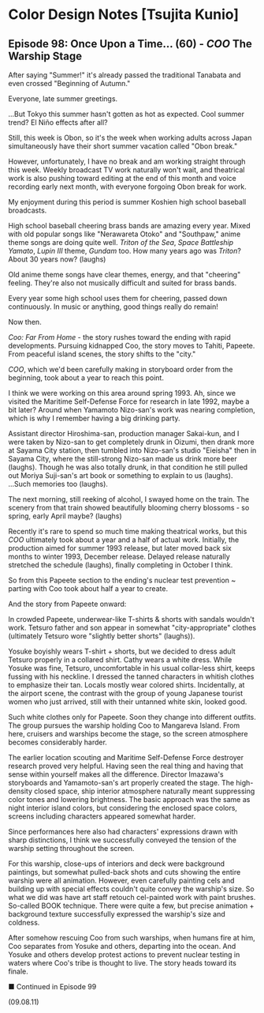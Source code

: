 # Color Design Notes [Tsujita Kunio]

## Episode 98: Once Upon a Time... (60) - *COO* The Warship Stage

After saying "Summer!" it's already passed the traditional Tanabata and even crossed "Beginning of Autumn."

Everyone, late summer greetings.

...But Tokyo this summer hasn't gotten as hot as expected. Cool summer trend? El Niño effects after all?

Still, this week is Obon, so it's the week when working adults across Japan simultaneously have their short summer vacation called "Obon break."

However, unfortunately, I have no break and am working straight through this week. Weekly broadcast TV work naturally won't wait, and theatrical work is also pushing toward editing at the end of this month and voice recording early next month, with everyone forgoing Obon break for work.

My enjoyment during this period is summer Koshien high school baseball broadcasts.

High school baseball cheering brass bands are amazing every year. Mixed with old popular songs like "Nerawareta Otoko" and "Southpaw," anime theme songs are doing quite well. *Triton of the Sea*, *Space Battleship Yamato*, *Lupin III* theme, *Gundam* too. How many years ago was *Triton*? About 30 years now? (laughs)

Old anime theme songs have clear themes, energy, and that "cheering" feeling. They're also not musically difficult and suited for brass bands.

Every year some high school uses them for cheering, passed down continuously. In music or anything, good things really do remain!

Now then.

*Coo: Far From Home* - the story rushes toward the ending with rapid developments. Pursuing kidnapped Coo, the story moves to Tahiti, Papeete. From peaceful island scenes, the story shifts to the "city."

*COO*, which we'd been carefully making in storyboard order from the beginning, took about a year to reach this point.

I think we were working on this area around spring 1993. Ah, since we visited the Maritime Self-Defense Force for research in late 1992, maybe a bit later? Around when Yamamoto Nizo-san's work was nearing completion, which is why I remember having a big drinking party.

Assistant director Hiroshima-san, production manager Sakai-kun, and I were taken by Nizo-san to get completely drunk in Oizumi, then drank more at Sayama City station, then tumbled into Nizo-san's studio "Eieisha" then in Sayama City, where the still-strong Nizo-san made us drink more beer (laughs). Though he was also totally drunk, in that condition he still pulled out Moriya Suji-san's art book or something to explain to us (laughs). ...Such memories too (laughs).

The next morning, still reeking of alcohol, I swayed home on the train. The scenery from that train showed beautifully blooming cherry blossoms - so spring, early April maybe? (laughs)

Recently it's rare to spend so much time making theatrical works, but this *COO* ultimately took about a year and a half of actual work. Initially, the production aimed for summer 1993 release, but later moved back six months to winter 1993, December release. Delayed release naturally stretched the schedule (laughs), finally completing in October I think.

So from this Papeete section to the ending's nuclear test prevention ~ parting with Coo took about half a year to create.

And the story from Papeete onward:

In crowded Papeete, underwear-like T-shirts & shorts with sandals wouldn't work. Tetsuro father and son appear in somewhat "city-appropriate" clothes (ultimately Tetsuro wore "slightly better shorts" (laughs)).

Yosuke boyishly wears T-shirt + shorts, but we decided to dress adult Tetsuro properly in a collared shirt. Cathy wears a white dress. While Yosuke was fine, Tetsuro, uncomfortable in his usual collar-less shirt, keeps fussing with his neckline. I dressed the tanned characters in whitish clothes to emphasize their tan. Locals mostly wear colored shirts. Incidentally, at the airport scene, the contrast with the group of young Japanese tourist women who just arrived, still with their untanned white skin, looked good.

Such white clothes only for Papeete. Soon they change into different outfits. The group pursues the warship holding Coo to Mangareva Island. From here, cruisers and warships become the stage, so the screen atmosphere becomes considerably harder.

The earlier location scouting and Maritime Self-Defense Force destroyer research proved very helpful. Having seen the real thing and having that sense within yourself makes all the difference. Director Imazawa's storyboards and Yamamoto-san's art properly created the stage. The high-density closed space, ship interior atmosphere naturally meant suppressing color tones and lowering brightness. The basic approach was the same as night interior island colors, but considering the enclosed space colors, screens including characters appeared somewhat harder.

Since performances here also had characters' expressions drawn with sharp distinctions, I think we successfully conveyed the tension of the warship setting throughout the screen.

For this warship, close-ups of interiors and deck were background paintings, but somewhat pulled-back shots and cuts showing the entire warship were all animation. However, even carefully painting cels and building up with special effects couldn't quite convey the warship's size. So what we did was have art staff retouch cel-painted work with paint brushes. So-called BOOK technique. There were quite a few, but precise animation + background texture successfully expressed the warship's size and coldness.

After somehow rescuing Coo from such warships, when humans fire at him, Coo separates from Yosuke and others, departing into the ocean. And Yosuke and others develop protest actions to prevent nuclear testing in waters where Coo's tribe is thought to live. The story heads toward its finale.

■ Continued in Episode 99

(09.08.11)